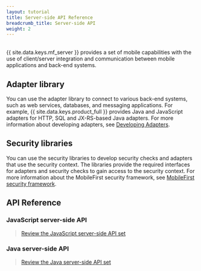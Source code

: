 ```yaml
---
layout: tutorial
title: Server-side API Reference
breadcrumb_title: Server-side API
weight: 2
---
```

<!-- NLS_CHARSET=UTF-8 -->
<br/>
{{ site.data.keys.mf_server }} provides a set of mobile capabilities with the use of client/server integration and communication between mobile applications and back-end systems.

## Adapter library
You can use the adapter library to connect to various back-end systems, such as web services, databases, and messaging applications. For example, {{ site.data.keys.product_full }} provides Java and JavaScript adapters for HTTP, SQL and JX-RS-based Java adapters. For more information about developing adapters, see [Developing Adapters](../../../adapters).

## Security libraries
You can use the security libraries to develop security checks and adapters that use the security context. The libraries provide the required interfaces for adapters and security checks to gain access to the security context. For more information about the MobileFirst security framework, see [MobileFirst security framework](../../../authentication-and-security).

## API Reference
### JavaScript server-side API

> [Review the JavaScript server-side API set](javascript)

### Java server-side API

> [Review the Java server-side API set](java)